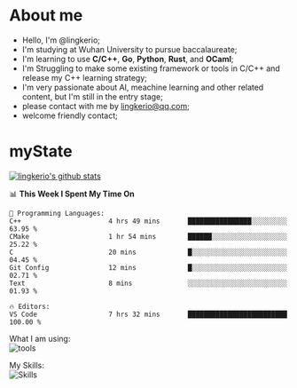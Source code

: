 # About me

- Hello, I'm @lingkerio; 
- I'm studying at Wuhan University to pursue baccalaureate;
- I'm learning to use **C/C++**, **Go**, **Python**, **Rust**, and **OCaml**;
- I'm Struggling to make some existing framework or tools in C/C++ and release my C++ learning strategy;
- I'm very passionate about AI, meachine learning and other related content, but I'm still in the entry stage;
- please contact with me by lingkerio@qq.com;
- welcome friendly contact;


# myState
[![lingkerio's github stats](https://github-readme-stats.vercel.app/api?username=lingkerio&count_private=true&show_icons=true&theme=radical "![lingkerio's github stats")](https://github.com/anuraghazra/github-readme-stats)

<!--[![Top Langs](https://github-readme-stats.vercel.app/api/top-langs/?username=lingkerio&layout=compact)](https://github.com/anuraghazra/github-readme-stats)-->

<!--START_SECTION:waka-->
📊 **This Week I Spent My Time On** 

```text
💬 Programming Languages: 
C++                      4 hrs 49 mins       ████████████████░░░░░░░░░   63.95 % 
CMake                    1 hr 54 mins        ██████░░░░░░░░░░░░░░░░░░░   25.22 % 
C                        20 mins             █░░░░░░░░░░░░░░░░░░░░░░░░   04.45 % 
Git Config               12 mins             █░░░░░░░░░░░░░░░░░░░░░░░░   02.71 % 
Text                     8 mins              ░░░░░░░░░░░░░░░░░░░░░░░░░   01.93 % 

🔥 Editors: 
VS Code                  7 hrs 32 mins       █████████████████████████   100.00 % 
```


<!--END_SECTION:waka-->

What I am using:  
![tools](https://skillicons.dev/icons?i=discord,twitter,gitlab,git,github,neovim,vim,md,matlab,stackoverflow,visualstudio,vscode)  


My Skills:  
![Skills](https://skillicons.dev/icons?i=bash,c,cpp,cmake,ocaml,docker,latex,go,html,v,codepen,java,linux,powershell,py,qt,regex,rust,php)  
